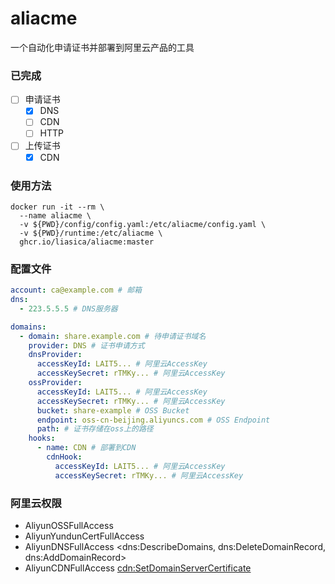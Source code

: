 # aliacme

一个自动化申请证书并部署到阿里云产品的工具

### 已完成

- [ ] 申请证书
  - [x] DNS
  - [ ] CDN
  - [ ] HTTP
- [ ] 上传证书
  - [x] CDN

### 使用方法

```shell
docker run -it --rm \
  --name aliacme \
  -v ${PWD}/config/config.yaml:/etc/aliacme/config.yaml \
  -v ${PWD}/runtime:/etc/aliacme \
  ghcr.io/liasica/aliacme:master
```

### 配置文件

```yaml
account: ca@example.com # 邮箱
dns:
  - 223.5.5.5 # DNS服务器

domains:
  - domain: share.example.com # 待申请证书域名
    provider: DNS # 证书申请方式
    dnsProvider:
      accessKeyId: LAIT5... # 阿里云AccessKey
      accessKeySecret: rTMKy... # 阿里云AccessKey
    ossProvider:
      accessKeyId: LAIT5... # 阿里云AccessKey
      accessKeySecret: rTMKy... # 阿里云AccessKey
      bucket: share-example # OSS Bucket
      endpoint: oss-cn-beijing.aliyuncs.com # OSS Endpoint
      path: # 证书存储在oss上的路径
    hooks:
      - name: CDN # 部署到CDN
        cdnHook:
          accessKeyId: LAIT5... # 阿里云AccessKey
          accessKeySecret: rTMKy... # 阿里云AccessKey
```

### 阿里云权限

- AliyunOSSFullAccess
- AliyunYundunCertFullAccess
- AliyunDNSFullAccess <dns:DescribeDomains, dns:DeleteDomainRecord, dns:AddDomainRecord>
- AliyunCDNFullAccess <cdn:SetDomainServerCertificate>

